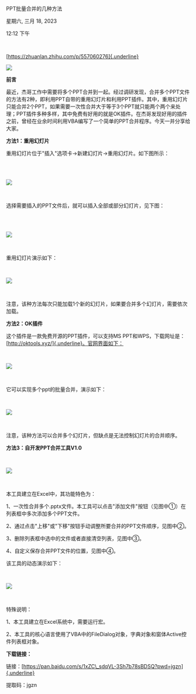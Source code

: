 PPT批量合并的几种方法

星期六, 三月 18, 2023

12:12 下午

 

[https://zhuanlan.zhihu.com/p/557060276]{.underline}

![](../../../../assets/000_PPT批量合并的几种方法_000.png)

**前言**

最近，杰哥工作中需要将多个PPT合并到一起。经过调研发现，合并多个PPT文件的方法有2种，即利用PPT自带的重用幻灯片和利用PPT插件。其中，重用幻灯片只能合并2个PPT，如果需要一次性合并大于等于3个PPT就只能两个两个来处理；PPT插件多种多样，其中免费有好用的就是OK插件。在杰哥发现好用的插件之前，曾经在业余时间利用VBA编写了一个简单的PPT合并程序。今天一并分享给大家。

**方法1：重用幻灯片**

重用幻灯片位于"插入"选项卡→新建幻灯片→重用幻灯片。如下图所示：\
 

 

![](../../../../assets/000_PPT批量合并的几种方法_001.png)

 

选择需要插入的PPT文件后，就可以插入全部或部分幻灯片，见下图：\
 

 

![](../../../../assets/000_PPT批量合并的几种方法_002.png)

 

重用幻灯片演示如下：

 

![](../../../../assets/000_PPT批量合并的几种方法_003.png)

 

注意，该种方法每次只能加载1个新的幻灯片，如果要合并多个幻灯片，需要依次加载。

**方法2：OK插件**

这个插件是一款免费开源的PPT插件，可以支持MS PPT和WPS，下载网址是：[http://oktools.xyz/]{.underline}。官网界面如下：

 

![](../../../../assets/000_PPT批量合并的几种方法_004.png)

 

它可以实现多个ppt的批量合并，演示如下：

 

![](../../../../assets/000_PPT批量合并的几种方法_005.png)

 

注意，该种方法可以合并多个幻灯片，但缺点是无法控制幻灯片的合并顺序。

**方法3：自开发PPT合并工具V1.0**

 

![](../../../../assets/image7.png)

 

本工具建立在Excel中，其功能特色为：

1、一次性合并多个.pptx文件。本工具可以点击"添加文件"按钮（见图中①）在列表框中多次添加多个PPT文件。

2、通过点击"上移"或"下移"按钮手动调整所要合并的PPT文件顺序，见图中②。

3、删除列表框中选中的文件或者直接清空列表，见图中③。

4、自定义保存合并PPT文件的位置，见图中④。

该工具的动态演示如下：

 

![](../../../../assets/image8.jpeg)

 

特殊说明：

1、本工具建立在Excel系统中，需要运行宏。

2、本工具的核心语言使用了VBA中的FileDialog对象，字典对象和窗体Active控件列表框对象。

**下载链接：**

链接：[https://pan.baidu.com/s/1xZC\_sdqVL-3Sh7b78sBDSQ?pwd=jgzn]{.underline}

提取码：jgzn
